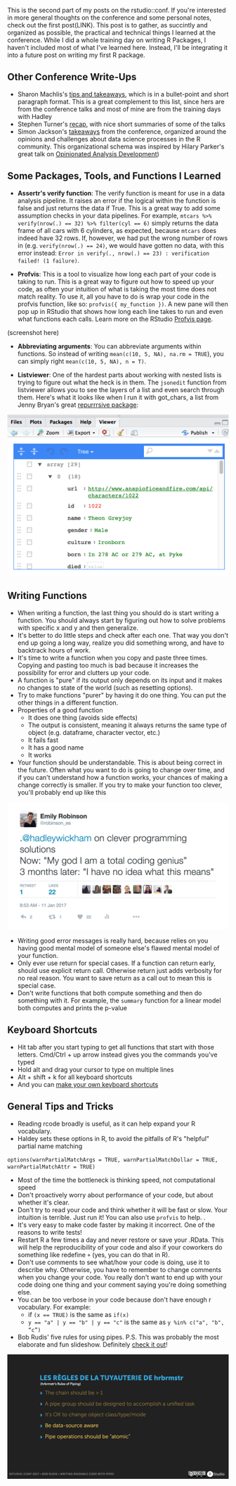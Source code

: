 This is the second part of my posts on the rstudio::conf. If you're interested in more general thoughts on the conference and some personal notes, check out the first post(LINK). This post is to gather, as succintly and organized as possible, the practical and technical things I learned at the conference. While I did a whole training day on writing R Packages, I haven't included most of what I've learned here. Instead, I'll be integrating it into a future post on writing my first R package. 

## Other Conference Write-Ups
* Sharon Machlis's [tips and takeaways](http://www.computerworld.com/article/3157004/data-analytics/best-tips-and-takeaways-from-rstudio-conference.html), which is in a bullet-point and short paragraph format. This is a great complement to this list, since hers are from the conference talks and most of mine are from the training days with Hadley
* Stephen Turner's [recap](http://www.gettinggeneticsdone.com/2017/01/rstudio-conference-2017-recap.html), with nice short summaries of some of the talks
* Simon Jackson's [takeaways](https://drsimonj.svbtle.com/opinions-and-challenges-at-rstudio-conf) from the conference, organized around the opinions and challenges about data science processes in the R community. This organizational schema was inspired by Hilary Parker's great talk on [Opinionated Analysis Development](http://www.slideshare.net/hilaryparker/opinionated-analysis-development))

## Some Packages, Tools, and Functions I Learned
* **Assertr's verify function**: The verify function is meant for use in a data analysis pipeline. It raises an error if the logical within the function is false and just returns the data if True. This is a great way to add some assumption checks in your data pipelines. For example,  `mtcars %>% verify(nrow(.) == 32) %>% filter(cyl == 6)` simply returns the data frame of all cars with 6 cylinders, as expected, because `mtcars` does indeed have 32 rows. If, however, we had put the wrong number of rows in (e.g. `verify(nrow(.) == 24)`, we would have gotten no data, with this error instead: `Error in verify(., nrow(.) == 23) : verification failed! (1 failure)`. 

* **Profvis**: This is a tool to visualize how long each part of your code is taking to run. This is a great way to figure out how to speed up your code, as often your intuition of what is taking the most time does not match reality. To use it, all you have to do is wrap your code in the profvis function, like so: `profvis({ my_function })`. A new pane will then pop up in RStudio that shows how long each line takes to run and even what functions each calls. Learn more on the RStudio [Profvis page](https://rstudio.github.io/profvis/). 

(screenshot here)

* **Abbreviating arguments**: You can abbreviate arguments within functions. So instead of writing `mean(c(10, 5, NA), na.rm = TRUE`), you can simply right `mean(c(10, 5, NA), n = T)`. 

* **Listviewer**: One of the hardest parts about working with nested lists is trying to figure out what the heck is in them. The `jsonedit` function from listviewer allows you to see the layers of a list and even search through them. Here's what it looks like when I run it with got_chars, a list from Jenny Bryan's great [repurrrsive package](https://github.com/jennybc/repurrrsive):

![center](https://github.com/robinsones/robinsones.github.io/blob/rstudioconf-draft-post/images/Listviewer.png)


## Writing Functions

* When writing a function, the last thing you should do is start writing a function. You should always start by figuring out how to solve problems with specific x and y and then generalize. 
* It's better to do little steps and check after each one. That way you don't end up going a long way, realize you did something wrong, and have to backtrack hours of work.  
* It's time to write a function when you copy and paste three times. Copying and pasting too much is bad because it increases the possibility for error and clutters up your code. 
* A function is "pure" if its output only depends on its input and it makes no changes to state of the world (such as resetting options).
* Try to make functions "purer" by having it do one thing. You can put the other things in a different function. 
* Properties of a good function 
  - It does one thing (avoids side effects)
  - The output is consistent, meaning it always returns the same type of object (e.g. dataframe, character vector, etc.)
  - It fails fast
  - It has a good name
  - It works
* Your function should be understandable. This is about being correct in the future. Often what you want to do is going to change over time, and if you can't understand how a function works, your chances of making a change correctly is smaller. If you try to make your function too clever, you'll probably end up like this 

![center](https://github.com/robinsones/robinsones.github.io/blob/rstudioconf-draft-post/images/Clever_programming.png)

* Writing good error messages is really hard, because relies on you having good mental model of someone else's flawed mental model of your function. 
* Only ever use return for special cases. If a function can return early, should use explicit return call. Otherwise return just adds verbosity for no real reason. You want to save return as a call out to mean this is special case. 
* Don't write functions that both compute something and then do something with it. For example, the `summary` function for a linear model both computes and prints the p-value

## Keyboard Shortcuts

* Hit tab after you start typing to get all functions that start with those letters. Cmd/Ctrl + up arrow instead gives you the commands you've typed
* Hold alt and drag your cursor to type on multiple lines
* Alt + shift + k for all keyboard shortcuts
* And you can [make your own keyboard shortcuts](https://support.rstudio.com/hc/en-us/articles/206382178-Customizing-Keyboard-Shortcuts)

## General Tips and Tricks

* Reading rcode broadly is useful, as it can help expand your R vocabulary. 
* Haldey sets these options in R, to avoid the pitfalls of R's "helpful" partial name matching

```
options(warnPartialMatchArgs = TRUE, warnPartialMatchDollar = TRUE, warnPartialMatchAttr = TRUE)
```

* Most of the time the bottleneck is thinking speed, not computational speed
* Don't proactively worry about performance of your code, but about whether it's clear. 
* Don't try to read your code and think whether it will be fast or slow. Your intuition is terrible. Just run it! You can also use `profvis` to help. .
* It's very easy to make code faster by making it incorrect. One of the reasons to write tests!
* Restart R a few times a day and never restore or save your .RData. This will help the reproducibility of your code and also if your coworkers do something like redefine `+` (yes, you can do that in R).
* Don't use comments to see what/how your code is doing, use it to describe why. Otherwise, you have to remember to change comments when you change your code. You really don't want to end up with your code doing one thing and your comment saying you're doing something else.
* You can be too verbose in your code because don't have enough r vocabulary. For example: 
    - if `(x == TRUE)` is the same as `if(x)`
    - `y == "a" | y == "b" | y == "c"` is the same as `y %in% c("a", "b", “c”)`
* Bob Rudis' five rules for using pipes. P.S. This was probably the most elaborate and fun slideshow. Definitely [check it out](https://github.com/hrbrmstr/rstudioconf2017#readme)!

![center](https://github.com/robinsones/robinsones.github.io/blob/rstudioconf-draft-post/images/Rules_of_pipe.png)
